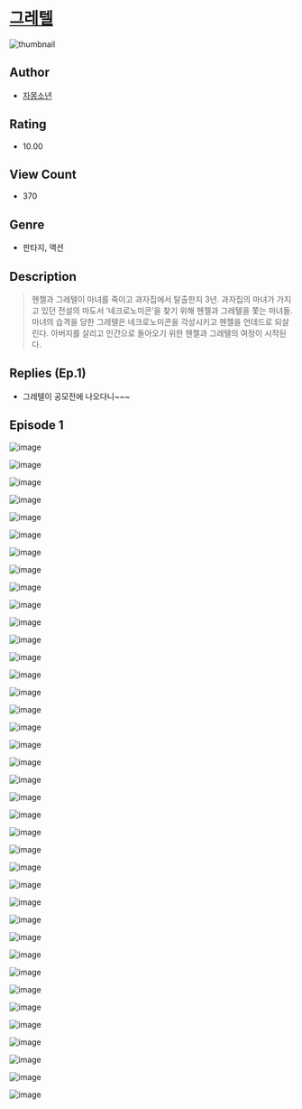 # [그레텔](https://comic.naver.com/challenge/list?titleId=811083)
![thumbnail](https://image-comic.pstatic.net/user_contents_data/challenge_comic/2023/05/25/359968/upload_3545238029044167524_480x623.jpeg)

## Author
- [자몽소년](https://comic.naver.com/artistTitle?id=359968)

## Rating
- 10.00

## View Count
- 370

## Genre
- 판타지, 액션

## Description
> 헨젤과 그레텔이 마녀를 죽이고 과자집에서 탈출한지 3년. 과자집의 마녀가 가지고 있던 전설의 마도서 ‘네크로노미콘’을 찾기 위해 헨젤과 그레텔을 쫓는 마녀들. 마녀의 습격을 당한 그레텔은 네크로노미콘을 각성시키고 헨젤을 언데드로 되살린다. 아버지를 살리고 인간으로 돌아오기 위한 헨젤과 그레텔의 여정이 시작된다.

## Replies (Ep.1)
- 그레텔이 공모전에 나오다니~~~

## Episode 1
![image](https://image-comic.pstatic.net/user_contents_data/challenge_comic/2023/05/25/359968/upload_3558236670289863222.jpeg)

![image](https://image-comic.pstatic.net/user_contents_data/challenge_comic/2023/05/25/359968/upload_3763150251435255349.jpeg)

![image](https://image-comic.pstatic.net/user_contents_data/challenge_comic/2023/05/25/359968/upload_4051049658161915441.jpeg)

![image](https://image-comic.pstatic.net/user_contents_data/challenge_comic/2023/05/25/359968/upload_3474354928203425121.jpeg)

![image](https://image-comic.pstatic.net/user_contents_data/challenge_comic/2023/05/25/359968/upload_3618703208368910693.jpeg)

![image](https://image-comic.pstatic.net/user_contents_data/challenge_comic/2023/05/25/359968/upload_7017560630142187316.jpeg)

![image](https://image-comic.pstatic.net/user_contents_data/challenge_comic/2023/05/25/359968/upload_3618414918114556215.jpeg)

![image](https://image-comic.pstatic.net/user_contents_data/challenge_comic/2023/05/25/359968/upload_3631418833513046323.jpeg)

![image](https://image-comic.pstatic.net/user_contents_data/challenge_comic/2023/05/25/359968/upload_3688502406362260837.jpeg)

![image](https://image-comic.pstatic.net/user_contents_data/challenge_comic/2023/05/25/359968/upload_4049970134489904945.jpeg)

![image](https://image-comic.pstatic.net/user_contents_data/challenge_comic/2023/05/25/359968/upload_4050253628134405168.jpeg)

![image](https://image-comic.pstatic.net/user_contents_data/challenge_comic/2023/05/25/359968/upload_7233400259390497889.jpeg)

![image](https://image-comic.pstatic.net/user_contents_data/challenge_comic/2023/05/25/359968/upload_7018357973570446389.jpeg)

![image](https://image-comic.pstatic.net/user_contents_data/challenge_comic/2023/05/25/359968/upload_7018073006785378096.jpeg)

![image](https://image-comic.pstatic.net/user_contents_data/challenge_comic/2023/05/25/359968/upload_3545007333445941042.jpeg)

![image](https://image-comic.pstatic.net/user_contents_data/challenge_comic/2023/05/25/359968/upload_3977635261758661683.jpeg)

![image](https://image-comic.pstatic.net/user_contents_data/challenge_comic/2023/05/25/359968/upload_7148115536262817334.jpeg)

![image](https://image-comic.pstatic.net/user_contents_data/challenge_comic/2023/05/25/359968/upload_3630807525717402212.jpeg)

![image](https://image-comic.pstatic.net/user_contents_data/challenge_comic/2023/05/25/359968/upload_7365128323781966132.jpeg)

![image](https://image-comic.pstatic.net/user_contents_data/challenge_comic/2023/05/25/359968/upload_3976732786792018999.jpeg)

![image](https://image-comic.pstatic.net/user_contents_data/challenge_comic/2023/05/25/359968/upload_3630525140275050809.jpeg)

![image](https://image-comic.pstatic.net/user_contents_data/challenge_comic/2023/05/25/359968/upload_3762812882542671158.jpeg)

![image](https://image-comic.pstatic.net/user_contents_data/challenge_comic/2023/05/25/359968/upload_7089850211768754529.jpeg)

![image](https://image-comic.pstatic.net/user_contents_data/challenge_comic/2023/05/25/359968/upload_4062920186837153846.jpeg)

![image](https://image-comic.pstatic.net/user_contents_data/challenge_comic/2023/05/25/359968/upload_3847255194314290488.jpeg)

![image](https://image-comic.pstatic.net/user_contents_data/challenge_comic/2023/05/25/359968/upload_7306305586272429413.jpeg)

![image](https://image-comic.pstatic.net/user_contents_data/challenge_comic/2023/05/25/359968/upload_3559081988556469092.jpeg)

![image](https://image-comic.pstatic.net/user_contents_data/challenge_comic/2023/05/25/359968/upload_3775767344882071909.jpeg)

![image](https://image-comic.pstatic.net/user_contents_data/challenge_comic/2023/05/25/359968/upload_4123381240279675185.jpeg)

![image](https://image-comic.pstatic.net/user_contents_data/challenge_comic/2023/05/25/359968/upload_3558514628473676386.jpeg)

![image](https://image-comic.pstatic.net/user_contents_data/challenge_comic/2023/05/25/359968/upload_7219332021786981424.jpeg)

![image](https://image-comic.pstatic.net/user_contents_data/challenge_comic/2023/05/25/359968/upload_7293971268388545840.jpeg)

![image](https://image-comic.pstatic.net/user_contents_data/challenge_comic/2023/05/25/359968/upload_3487302558008162147.jpeg)

![image](https://image-comic.pstatic.net/user_contents_data/challenge_comic/2023/05/25/359968/upload_7378694111016333924.jpeg)

![image](https://image-comic.pstatic.net/user_contents_data/challenge_comic/2023/05/25/359968/upload_3833186918153400368.jpeg)

![image](https://image-comic.pstatic.net/user_contents_data/challenge_comic/2023/05/25/359968/upload_4120849976306053175.jpeg)

![image](https://image-comic.pstatic.net/user_contents_data/challenge_comic/2023/05/25/359968/upload_3630807513640887653.jpeg)

![image](https://image-comic.pstatic.net/user_contents_data/challenge_comic/2023/05/25/359968/upload_3918468368589807922.jpeg)
